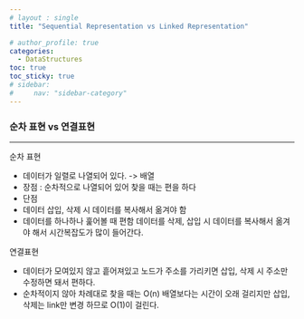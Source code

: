 ```yaml
---
# layout : single
title: "Sequential Representation vs Linked Representation"

# author_profile: true
categories:
  - DataStructures
toc: true
toc_sticky: true
# sidebar:
#     nav: "sidebar-category"
---
```


### 순차 표현 vs 연결표현
<hr/>

순차 표현
* 데이터가 일렬로 나열되어 있다. -> 배열
* 장점 : 순차적으로 나열되어 있어 찾을 때는 편을 하다
* 단점
 * 데이터 삽입, 삭제 시 데이터를 복사해서 옮겨야 함
 * 데이터를 하나하나 훑어볼 때 편함
 데이터를 삭제, 삽입 시 데이터를 복사해서 옮겨야 해서 시간복잡도가 많이 들어간다.

연결표현
* 데이터가 모여있지 않고 흩어져있고 노드가 주소를 가리키면 삽입, 삭제 시 주소만 수정하면 돼서 편하다.
* 순차적이지 않아 차례대로 찾을 때는 O(n) 배열보다는 시간이 오래 걸리지만 삽입, 삭제는 link만 변경 하므로 O(1)이 걸린다.



